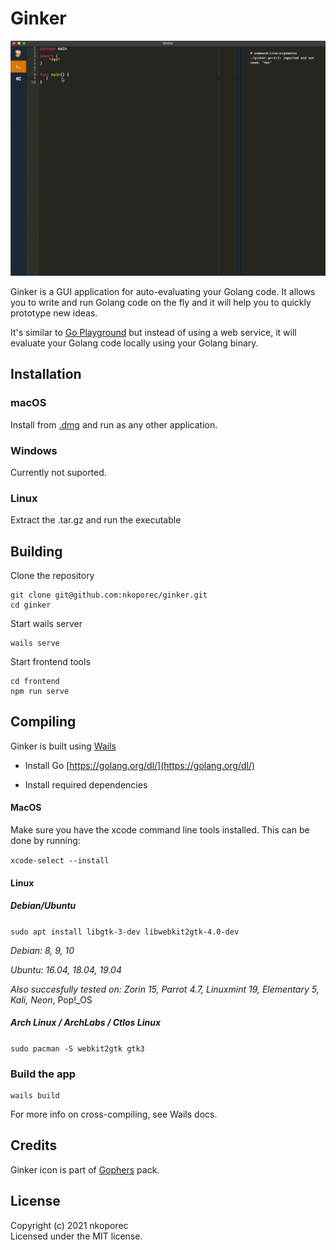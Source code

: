 # Ginker 


![Ginker gif](./.github/assets/ginker.gif)


Ginker is a GUI application for auto-evaluating your Golang code. It allows you to write and run Golang code on the fly and it will help you to quickly prototype new ideas.

It's similar to [Go Playground](https://play.golang.org/) but instead of using a web service, it will evaluate your Golang code locally using your Golang binary.

## Installation

### macOS

Install from [.dmg](https://github.com/nkoporec/ginker/releases) and run as any other application.

### Windows

Currently not suported.

### Linux

Extract the .tar.gz and run the executable

## Building

Clone the repository

```shell
git clone git@github.com:nkoporec/ginker.git
cd ginker
```

Start wails server

```shell
wails serve
```

Start frontend tools

```shell
cd frontend
npm run serve
```

## Compiling

Ginker is built using [Wails](https://github.com/wailsapp/wails)

* Install Go [https://golang.org/dl/](https://golang.org/dl/)

* Install required dependencies

#### MacOS

Make sure you have the xcode command line tools installed. This can be done by running:

`xcode-select --install`

#### Linux

##### Debian/Ubuntu

`sudo apt install libgtk-3-dev libwebkit2gtk-4.0-dev`

_Debian: 8, 9, 10_

_Ubuntu: 16.04, 18.04, 19.04_

_Also succesfully tested on: Zorin 15, Parrot 4.7, Linuxmint 19, Elementary 5, Kali, Neon_, Pop!_OS

##### Arch Linux / ArchLabs / Ctlos Linux

`sudo pacman -S webkit2gtk gtk3`

### Build the app

```shell
wails build
```

For more info on cross-compiling, see Wails docs.

## Credits ##

Ginker icon is part of [Gophers](https://github.com/egonelbre/gophers) pack.

## License ##

Copyright (c) 2021 nkoporec <br>
Licensed under the MIT license.
